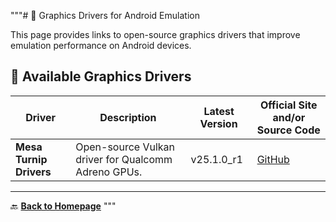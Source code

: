 """# 🔧 Graphics Drivers for Android Emulation

This page provides links to open-source graphics drivers that improve emulation performance on Android devices.

## 🚀 Available Graphics Drivers

| Driver | Description | Latest Version | Official Site and/or Source Code |
|--------|-------------|---------|----------------------------------|
| **Mesa Turnip Drivers** | Open-source Vulkan driver for Qualcomm Adreno GPUs. | v25.1.0_r1 | [GitHub](https://github.com/K11MCH1/AdrenoToolsDrivers) |

---

🔙 **[Back to Homepage](../index.md)**
"""
